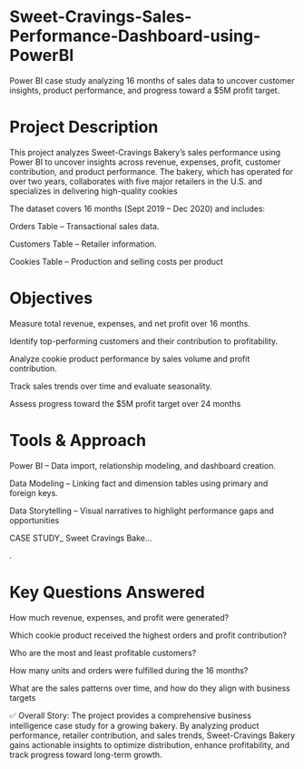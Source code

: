 # Sweet-Cravings-Sales-Performance-Dashboard-using-PowerBI
Power BI case study analyzing 16 months of sales data to uncover customer insights, product performance, and progress toward a $5M profit target.

# Project Description

This project analyzes Sweet-Cravings Bakery’s sales performance using Power BI to uncover insights across revenue, expenses, profit, customer contribution, and product performance. The bakery, which has operated for over two years, collaborates with five major retailers in the U.S. and specializes in delivering high-quality cookies


The dataset covers 16 months (Sept 2019 – Dec 2020) and includes:

Orders Table – Transactional sales data.

Customers Table – Retailer information.

Cookies Table – Production and selling costs per product

# Objectives

Measure total revenue, expenses, and net profit over 16 months.

Identify top-performing customers and their contribution to profitability.

Analyze cookie product performance by sales volume and profit contribution.

Track sales trends over time and evaluate seasonality.

Assess progress toward the $5M profit target over 24 months


# Tools & Approach

Power BI – Data import, relationship modeling, and dashboard creation.

Data Modeling – Linking fact and dimension tables using primary and foreign keys.

Data Storytelling – Visual narratives to highlight performance gaps and opportunities

CASE STUDY_ Sweet Cravings Bake…

.

# Key Questions Answered

How much revenue, expenses, and profit were generated?

Which cookie product received the highest orders and profit contribution?

Who are the most and least profitable customers?

How many units and orders were fulfilled during the 16 months?

What are the sales patterns over time, and how do they align with business targets



✅ Overall Story:
The project provides a comprehensive business intelligence case study for a growing bakery. By analyzing product performance, retailer contribution, and sales trends, Sweet-Cravings Bakery gains actionable insights to optimize distribution, enhance profitability, and track progress toward long-term growth.
